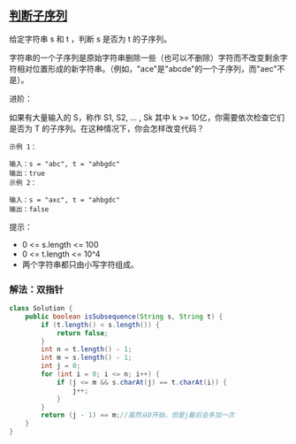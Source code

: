 ## [判断子序列](https://leetcode.cn/problems/is-subsequence/description/)

给定字符串 s 和 t ，判断 s 是否为 t 的子序列。

字符串的一个子序列是原始字符串删除一些（也可以不删除）字符而不改变剩余字符相对位置形成的新字符串。（例如，"ace"是"abcde"的一个子序列，而"aec"不是）。

进阶：

如果有大量输入的 S，称作 S1, S2, ... , Sk 其中 k >= 10亿，你需要依次检查它们是否为 T 的子序列。在这种情况下，你会怎样改变代码？


````
示例 1：

输入：s = "abc", t = "ahbgdc"
输出：true
示例 2：

输入：s = "axc", t = "ahbgdc"
输出：false
````

提示：

- 0 <= s.length <= 100
- 0 <= t.length <= 10^4
- 两个字符串都只由小写字符组成。

### 解法：双指针

````java
class Solution {
    public boolean isSubsequence(String s, String t) {
        if (t.length() < s.length()) {
            return false;
        }
        int n = t.length() - 1;
        int m = s.length() - 1;
        int j = 0;
        for (int i = 0; i <= n; i++) {
            if (j <= m && s.charAt(j) == t.charAt(i)) {
                j++;
            }
        }
        return (j - 1) == m;//虽然从0开始，但是j最后会多加一次
    }
}
````